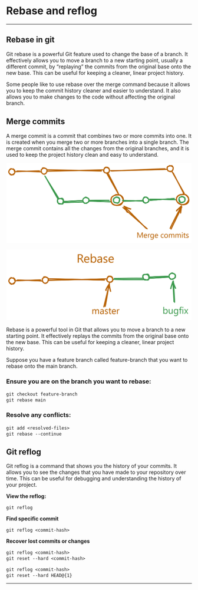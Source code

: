 # Rebase and reflog

---

## **Rebase in git**

Git rebase is a powerful Git feature used to change the base of a branch. It effectively allows you to move a branch to a new starting point, usually a different commit, by “replaying” the commits from the original base onto the new base. This can be useful for keeping a cleaner, linear project history.

Some people like to use rebase over the merge command because it allows you to keep the commit history cleaner and easier to understand. It also allows you to make changes to the code without affecting the original branch.

## **Merge commits**

A merge commit is a commit that combines two or more commits into one. It is created when you merge two or more branches into a single branch. The merge commit contains all the changes from the original branches, and it is used to keep the project history clean and easy to understand.

![Untitled](Rebase%20and%20reflog%20f9a931e356224dd59dd2e94475f76861/Untitled.png)

![Untitled](Rebase%20and%20reflog%20f9a931e356224dd59dd2e94475f76861/Untitled%201.png)

Rebase is a powerful tool in Git that allows you to move a branch to a new starting point. It effectively replays the commits from the original base onto the new base. This can be useful for keeping a cleaner, linear project history.

Suppose you have a feature branch called feature-branch that you want to rebase onto the main branch.

### **Ensure you are on the branch you want to rebase:**

```
git checkout feature-branch
git rebase main
```

### **Resolve any conflicts:**

```
git add <resolved-files>
git rebase --continue
```

## **Git reflog**

Git reflog is a command that shows you the history of your commits. It allows you to see the changes that you have made to your repository over time. This can be useful for debugging and understanding the history of your project.

**View the reflog:**

```
git reflog
```

**Find specific commit**

```
git reflog <commit-hash>
```

**Recover lost commits or changes**

```
git reflog <commit-hash>
git reset --hard <commit-hash>
```

```
git reflog <commit-hash>
git reset --hard HEAD@{1}
```

---